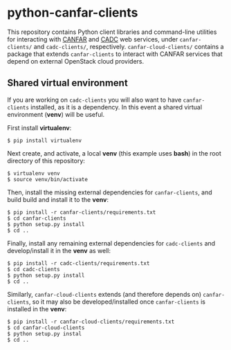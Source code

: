 # python-canfar-clients
This repository contains Python client libraries and command-line utilities for interacting with [CANFAR](http://www.canfar.phys.uvic.ca/) and [CADC](http://www.cadc-ccda.hia-iha.nrc-cnrc.gc.ca/) web services, under `canfar-clients/` and `cadc-clients/`, respectively. `canfar-cloud-clients/` contains a package that extends `canfar-clients` to interact with CANFAR services that depend on external OpenStack cloud providers.

## Shared virtual environment
If you are working on `cadc-clients` you will also want to have `canfar-clients` installed, as it is a dependency. In this event a shared virtual environment (**venv**) will be useful.

First install **virtualenv**:
```
$ pip install virtualenv
```

Next create, and activate, a local **venv** (this example uses **bash**) in the root directory of this repository:
```
$ virtualenv venv
$ source venv/bin/activate

```

Then, install the missing external dependencies for `canfar-clients`, and build
build and install it to the **venv**:
```
$ pip install -r canfar-clients/requirements.txt
$ cd canfar-clients
$ python setup.py install
$ cd ..
```

Finally, install any remaining external dependencies for `cadc-clients` and
develop/install it in the **venv** as well:
```
$ pip install -r cadc-clients/requirements.txt
$ cd cadc-clients
$ python setup.py install
$ cd ..
```

Similarly, `canfar-cloud-clients` extends (and therefore depends on) `canfar-clients`, so it may also be developed/installed once `canfar-clients` is installed in the **venv**:
```
$ pip install -r canfar-cloud-clients/requirements.txt
$ cd canfar-cloud-clients
$ python setup.py instal
$ cd ..
```

